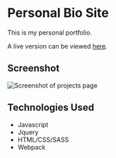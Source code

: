 # Personal Bio Site

This is my personal portfolio. 

A live version can be viewed [here](https://danapham.netlify.app/).

## Screenshot
![Screenshot of projects page](https://lh3.googleusercontent.com/wjbiaBP5o0rYZpiYiiqvlemPhLneh_CH2GSDLv-TAC2Nh2WXc6KY7eNUkhG2gUeeFFrTTiuaDUDFq4VfeZoheuBi7i4UqKNhFlR5za3jtmAzQrDX4cSYzjPz2GlfwMYdxWYgVBP8gcydpCCsqYuui-Q4FnK2Z66NAxuXaLF1yQJ9vnCajOd4yOkFTYKZTyj7K7acygtMZ7Eu1PY82iy_pBLLPfyr_ACmEiqsqiJiWrREKLNCuMOKeQhbTEXE0piQPe1_CEnxAfCgatun_4BF64qyj7Ol2y_6c36fzeDZLaVuD50SUpPl3Zsb_09W10yCU6v9or031bYmcUU8kSY-iWi0ZoZ7eamQn41gb_zX918eFg1qGqZ95oq5_DUbOXsn0ypHsDvEfRADGmte4xDmI05fi9Ka1pxaQ7becLNEDqj3VgZS5bLONweywX688hgloWyUtfw3QJo6nftnHDKTbOdpfKdhuOp5C6Ye7BV_VxFEXcxm6tqlE-HPxlL1la_eDOTO0n90tqtJbxoVKBjyHpRPSvAvLO9lBV1FuNLi5qZm2rz-zJFM3dArutpeBOKG1JO8eQanPBRfq_ssedaktIRjkbbGLleOcSDuqrescPGBiWQZKyPRvIl2_ZjnVjOuF_nK4qzUwU-_WmLtDMEnyb7M668T5tRCl52JR6g3eYDOcNoIFfs4yYUwvh6I=w660-h1482-no?authuser=0)

## Technologies Used
- Javascript
- Jquery
- HTML/CSS/SASS
- Webpack
